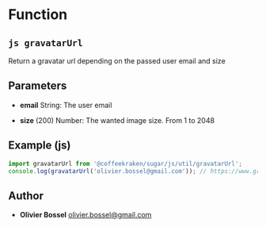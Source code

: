 
# Function


## ```js gravatarUrl ```


Return a gravatar url depending on the passed user email and size

## Parameters

- **email**  String: The user email

- **size** (200) Number: The wanted image size. From 1 to 2048



## Example (js)

```js
import gravatarUrl from '@coffeekraken/sugar/js/util/gravatarUrl';
console.log(gravatarUrl('olivier.bossel@gmail.com')); // https://www.gravatar.com/avatar/b5df60055b6287bb7c90c0078ce20a5f
```


## Author
- **Olivier Bossel** <a href="mailto:olivier.bossel@gmail.com">olivier.bossel@gmail.com</a> 



